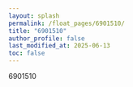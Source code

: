 ```yaml
---
layout: splash
permalink: /float_pages/6901510/
title: "6901510"
author_profile: false
last_modified_at: 2025-06-13
toc: false
---
```

 
6901510
